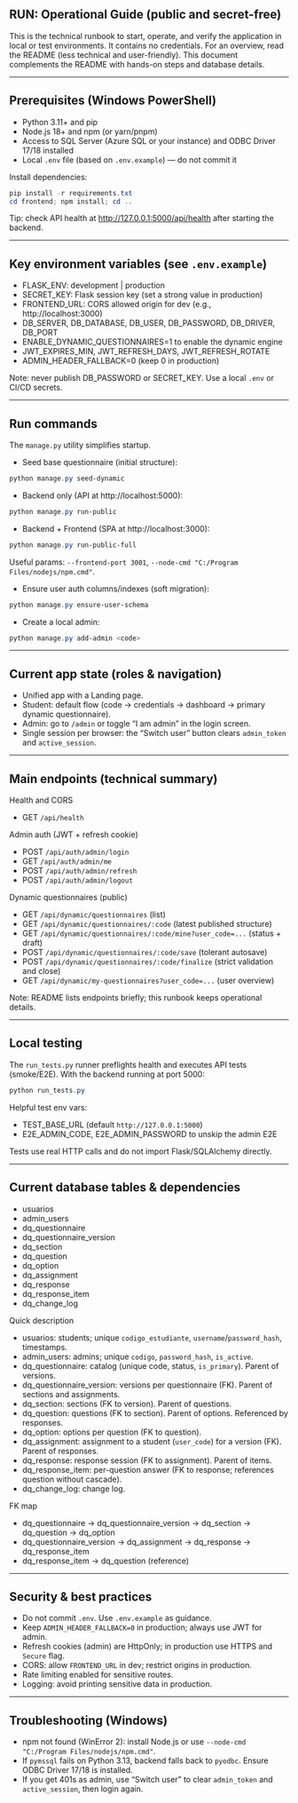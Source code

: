 ## RUN: Operational Guide (public and secret-free)

This is the technical runbook to start, operate, and verify the application in local or test environments. It contains no credentials. For an overview, read the README (less technical and user-friendly). This document complements the README with hands-on steps and database details.

---

## Prerequisites (Windows PowerShell)

- Python 3.11+ and pip
- Node.js 18+ and npm (or yarn/pnpm)
- Access to SQL Server (Azure SQL or your instance) and ODBC Driver 17/18 installed
- Local `.env` file (based on `.env.example`) — do not commit it

Install dependencies:

```powershell
pip install -r requirements.txt
cd frontend; npm install; cd ..
```

Tip: check API health at http://127.0.0.1:5000/api/health after starting the backend.

---

## Key environment variables (see `.env.example`)

- FLASK_ENV: development | production
- SECRET_KEY: Flask session key (set a strong value in production)
- FRONTEND_URL: CORS allowed origin for dev (e.g., http://localhost:3000)
- DB_SERVER, DB_DATABASE, DB_USER, DB_PASSWORD, DB_DRIVER, DB_PORT
- ENABLE_DYNAMIC_QUESTIONNAIRES=1 to enable the dynamic engine
- JWT_EXPIRES_MIN, JWT_REFRESH_DAYS, JWT_REFRESH_ROTATE
- ADMIN_HEADER_FALLBACK=0 (keep 0 in production)

Note: never publish DB_PASSWORD or SECRET_KEY. Use a local `.env` or CI/CD secrets.

---

## Run commands

The `manage.py` utility simplifies startup.

- Seed base questionnaire (initial structure):
```powershell
python manage.py seed-dynamic
```

- Backend only (API at http://localhost:5000):
```powershell
python manage.py run-public
```

- Backend + Frontend (SPA at http://localhost:3000):
```powershell
python manage.py run-public-full
```
Useful params: `--frontend-port 3001`, `--node-cmd "C:/Program Files/nodejs/npm.cmd"`.

- Ensure user auth columns/indexes (soft migration):
```powershell
python manage.py ensure-user-schema
```

- Create a local admin:
```powershell
python manage.py add-admin <code>
```

---

## Current app state (roles & navigation)

- Unified app with a Landing page.
- Student: default flow (code → credentials → dashboard → primary dynamic questionnaire).
- Admin: go to `/admin` or toggle “I am admin” in the login screen.
- Single session per browser: the “Switch user” button clears `admin_token` and `active_session`.

---

## Main endpoints (technical summary)

Health and CORS
- GET `/api/health`

Admin auth (JWT + refresh cookie)
- POST `/api/auth/admin/login`
- GET `/api/auth/admin/me`
- POST `/api/auth/admin/refresh`
- POST `/api/auth/admin/logout`

Dynamic questionnaires (public)
- GET `/api/dynamic/questionnaires` (list)
- GET `/api/dynamic/questionnaires/:code` (latest published structure)
- GET `/api/dynamic/questionnaires/:code/mine?user_code=...` (status + draft)
- POST `/api/dynamic/questionnaires/:code/save` (tolerant autosave)
- POST `/api/dynamic/questionnaires/:code/finalize` (strict validation and close)
- GET `/api/dynamic/my-questionnaires?user_code=...` (user overview)

Note: README lists endpoints briefly; this runbook keeps operational details.

---

## Local testing

The `run_tests.py` runner preflights health and executes API tests (smoke/E2E). With the backend running at port 5000:

```powershell
python run_tests.py
```

Helpful test env vars:
- TEST_BASE_URL (default `http://127.0.0.1:5000`)
- E2E_ADMIN_CODE, E2E_ADMIN_PASSWORD to unskip the admin E2E

Tests use real HTTP calls and do not import Flask/SQLAlchemy directly.

---

## Current database tables & dependencies

- usuarios
- admin_users
- dq_questionnaire
- dq_questionnaire_version
- dq_section
- dq_question
- dq_option
- dq_assignment
- dq_response
- dq_response_item
- dq_change_log

Quick description
- usuarios: students; unique `codigo_estudiante`, `username`/`password_hash`, timestamps.
- admin_users: admins; unique `codigo`, `password_hash`, `is_active`.
- dq_questionnaire: catalog (unique code, status, `is_primary`). Parent of versions.
- dq_questionnaire_version: versions per questionnaire (FK). Parent of sections and assignments.
- dq_section: sections (FK to version). Parent of questions.
- dq_question: questions (FK to section). Parent of options. Referenced by responses.
- dq_option: options per question (FK to question).
- dq_assignment: assignment to a student (`user_code`) for a version (FK). Parent of responses.
- dq_response: response session (FK to assignment). Parent of items.
- dq_response_item: per-question answer (FK to response; references question without cascade).
- dq_change_log: change log.

FK map
- dq_questionnaire → dq_questionnaire_version → dq_section → dq_question → dq_option
- dq_questionnaire_version → dq_assignment → dq_response → dq_response_item
- dq_response_item → dq_question (reference)

---

## Security & best practices

- Do not commit `.env`. Use `.env.example` as guidance.
- Keep `ADMIN_HEADER_FALLBACK=0` in production; always use JWT for admin.
- Refresh cookies (admin) are HttpOnly; in production use HTTPS and `Secure` flag.
- CORS: allow `FRONTEND_URL` in dev; restrict origins in production.
- Rate limiting enabled for sensitive routes.
- Logging: avoid printing sensitive data in production.

---

## Troubleshooting (Windows)

- npm not found (WinError 2): install Node.js or use `--node-cmd "C:/Program Files/nodejs/npm.cmd"`.
- If `pymssql` fails on Python 3.13, backend falls back to `pyodbc`. Ensure ODBC Driver 17/18 is installed.
- If you get 401s as admin, use “Switch user” to clear `admin_token` and `active_session`, then login again.

